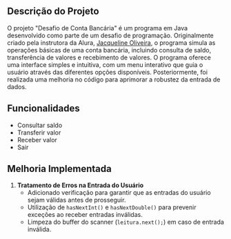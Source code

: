 ## Descrição do Projeto

O projeto "Desafio de Conta Bancária" é um programa em Java desenvolvido como parte de um desafio de programação. Originalmente criado pela instrutora da Alura, [Jacqueline Oliveira](https://github.com/jacqueline-oliveira), o programa simula as operações básicas de uma conta bancária, incluindo consulta de saldo, transferência de valores e recebimento de valores. O programa oferece uma interface simples e intuitiva, com um menu interativo que guia o usuário através das diferentes opções disponíveis. Posteriormente, foi realizada uma melhoria no código para aprimorar a robustez da entrada de dados.

## Funcionalidades

- Consultar saldo
- Transferir valor
- Receber valor
- Sair

## Melhoria Implementada

1. **Tratamento de Erros na Entrada do Usuário**
   - Adicionado verificação para garantir que as entradas do usuário sejam válidas antes de prosseguir.
   - Utilização de `hasNextInt()` e `hasNextDouble()` para prevenir exceções ao receber entradas inválidas.
   - Limpeza do buffer do scanner (`leitura.next();`) em caso de entrada inválida.
  

